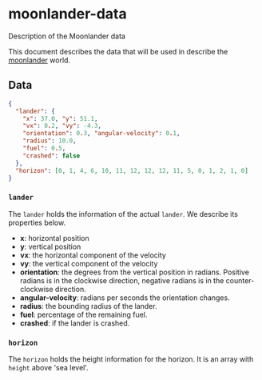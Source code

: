 # moonlander-data
Description of the Moonlander data

This document describes the data that will be used in describe the [moonlander][] world.

## Data

```json
{
  "lander": {
    "x": 37.0, "y": 51.1,
    "vx": 0.2, "vy": -4.3,
    "orientation": 0.3, "angular-velocity": 0.1,
    "radius": 10.0,
    "fuel": 0.5,
    "crashed": false
  },
  "horizon": [0, 1, 4, 6, 10, 11, 12, 12, 12, 11, 5, 0, 1, 2, 1, 0]
}
```

### `lander`
The `lander` holds the information of the actual `lander`. We describe its properties below.

* **x**: horizontal position
* **y**: vertical position
* **vx**: the horizontal component of the velocity
* **vy**: the vertical component of the velocity
* **orientation**: the degrees from the vertical position in radians. Positive radians is in the clockwise direction, negative radians is in the counter-clockwise direction.
* **angular-velocity**: radians per seconds the orientation changes.
* **radius**: the bounding radius of the lander.
* **fuel**: percentage of the remaining fuel.
* **crashed**: if the lander is crashed.

### `horizon`
The `horizon` holds the height information for the horizon. It is an array with `height` above 'sea level'.

[moonlander]: https://en.wikipedia.org/wiki/Lunar_Lander_%281979_video_game%29
